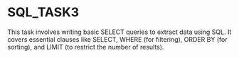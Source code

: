 # SQL_TASK3
This task involves writing basic SELECT queries to extract data using SQL. It covers essential clauses like SELECT, WHERE (for filtering), ORDER BY (for sorting), and LIMIT (to restrict the number of results).
